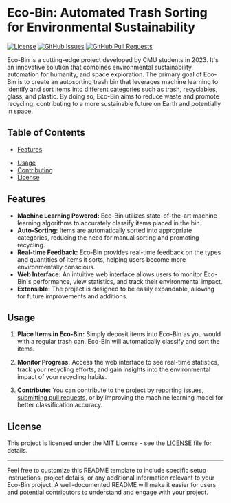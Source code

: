 # Eco-Bin: Automated Trash Sorting for Environmental Sustainability

[![License](https://img.shields.io/badge/license-MIT-blue.svg)](https://github.com/yourusername/eco-bin/blob/master/LICENSE)
[![GitHub Issues](https://img.shields.io/github/issues/yourusername/eco-bin)](https://github.com/yourusername/eco-bin/issues)
[![GitHub Pull Requests](https://img.shields.io/github/issues-pr/yourusername/eco-bin)](https://github.com/yourusername/eco-bin/pulls)

Eco-Bin is a cutting-edge project developed by CMU students in 2023. It's an innovative solution that combines environmental sustainability, automation for humanity, and space exploration. The primary goal of Eco-Bin is to create an autosorting trash bin that leverages machine learning to identify and sort items into different categories such as trash, recyclables, glass, and plastic. By doing so, Eco-Bin aims to reduce waste and promote recycling, contributing to a more sustainable future on Earth and potentially in space.

## Table of Contents
- [Features](#features)
<!-- - [Installation](#installation) -->
- [Usage](#usage)
- [Contributing](#contributing)
- [License](#license)

## Features

- **Machine Learning Powered:** Eco-Bin utilizes state-of-the-art machine learning algorithms to accurately classify items placed in the bin.
- **Auto-Sorting:** Items are automatically sorted into appropriate categories, reducing the need for manual sorting and promoting recycling.
- **Real-time Feedback:** Eco-Bin provides real-time feedback on the types and quantities of items it sorts, helping users become more environmentally conscious.
- **Web Interface:** An intuitive web interface allows users to monitor Eco-Bin's performance, view statistics, and track their environmental impact.
- **Extensible:** The project is designed to be easily expandable, allowing for future improvements and additions.

<!-- ## Installation

To use Eco-Bin, follow these steps:

1. **Clone the Repository:**
   ```bash
   git clone https://github.com/mehulgoel873/Eco-Bin.git
   ```

2. **Install Dependencies:**
   ```bash
   cd eco-bin
   pip install -r requirements.txt
   ```

3. **Run the Application:**
   ```bash
   python app.py
   ```

4. **Access the Web Interface:**
   Open your web browser and navigate to `http://localhost:5000` to interact with Eco-Bin. -->

## Usage

1. **Place Items in Eco-Bin:**
   Simply deposit items into Eco-Bin as you would with a regular trash can. Eco-Bin will automatically classify and sort the items.

2. **Monitor Progress:**
   Access the web interface to see real-time statistics, track your recycling efforts, and gain insights into the environmental impact of your recycling habits.

3. **Contribute:**
   You can contribute to the project by [reporting issues](https://github.com/yourusername/eco-bin/issues), [submitting pull requests](https://github.com/yourusername/eco-bin/pulls), or by improving the machine learning model for better classification accuracy.

<!-- ## Contributing

We welcome contributions from the community. If you'd like to contribute to Eco-Bin, please follow our [contribution guidelines](CONTRIBUTING.md). -->

## License

This project is licensed under the MIT License - see the [LICENSE](LICENSE) file for details.

---

Feel free to customize this README template to include specific setup instructions, project details, or any additional information relevant to your Eco-Bin project. A well-documented README will make it easier for users and potential contributors to understand and engage with your project.